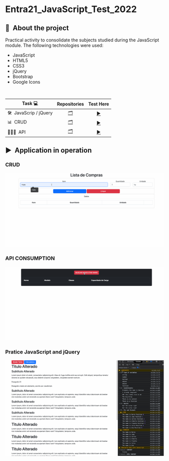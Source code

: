 # Entra21_JavaScript_Test_2022

## 📃&nbsp; About the project

Practical activity to consolidate the subjects studied during the JavaScript module.
The following technologies were used:
- JavaScript
- HTML5
- CSS3
- jQuery
- Bootstrap
- Google Icons

<br>

| Task 💻 | Repositories | Test Here |
|------|---------|---------|
|🛠️&nbsp; JavaScrip / jQuery|[<div align="center">🗂</div>](./js_jquery/)|[<div align="center">▶️</div>](https://github.com/seiler-emerson/Entra21_JavaScript_Test_2022/tree/main/js_jquery/)|
|📊&nbsp; CRUD|[<div align="center">🗂</div>](./crud/)|[<div align="center">▶️</div>](https://github.com/seiler-emerson/Entra21_JavaScript_Test_2022/tree/main/crud)|
|🧑🏻‍💻&nbsp; API|[<div align="center">🗂</div>](./api/)|[<div align="center">▶️</div>](https://github.com/seiler-emerson/Entra21_JavaScript_Test_2022/tree/main/api)|

## ▶️&nbsp; Application in operation 

### CRUD
![Api](./readme_img/crud.gif)

### API CONSUMPTION
![Api](./readme_img/api.gif)

### Pratice JavaScript and jQuery
![Api](./readme_img/js_jquery.gif)
